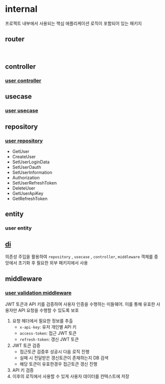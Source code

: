 # internal

프로젝트 내부에서 사용되는 핵심 애플리케이션 로직이 포함되어 있는 패키지

## router

</br>

## controller

### [user controller](https://github.com/PARKNAMSU/cron-alarm-server/blob/main/app/internal/controller/user_controller/user_controller.go)

## usecase

### [user usecase](https://github.com/PARKNAMSU/cron-alarm-server/blob/main/app/internal/usecase/user_usecase/user_usecase.go)

## repository

### [user repository](https://github.com/PARKNAMSU/cron-alarm-server/blob/main/app/internal/repository/user_repository/repository.go)
* GetUser
* CreateUser
* SetUserLoginData
* SetUserOauth
* SetUserInformation
* Authorization
* SetUserRefreshToken
* DeleteUser
* GetUserApiKey
* GetRefreshToken

## entity

### user entity

## [di](https://github.com/PARKNAMSU/cron-alarm-server/blob/main/app/internal/di/inject.go) 
의존성 주입을 활용하여 
`repository` , `usecase` , `controller`, `middleware` 객체를 중앙에서 초기화 후 필요한 외부 패키지에서 사용

## middleware

### [user validation middleware](https://github.com/PARKNAMSU/cron-alarm-server/blob/main/app/internal/middleware/validation.go)

JWT 토큰과 API 키를 검증하여 사용자 인증을 수행하는 미들웨어.
이를 통해 유효한 사용자만 API 요청을 수행할 수 있도록 보호

1. 요청 헤더에서 필요한 정보를 추출
    * `x-api-key`: 유저 개인별 API 키
    * `access-token`: 접근 JWT 토큰
    * `refresh-token`: 갱신 JWT 토큰 
2. JWT 토큰 검증
    * 접근토큰 검증후 성공시 다음 로직 진행
    * 실패 시 전달받은 갱신토큰이 존재하는지 DB 검색 
    * 해당 토큰이 유효한경우 접근토큰 갱신 진행
3. API 키 검증
4. 이후의 로직에서 사용할 수 있게 사용자 데이터를 컨텍스트에 저장
